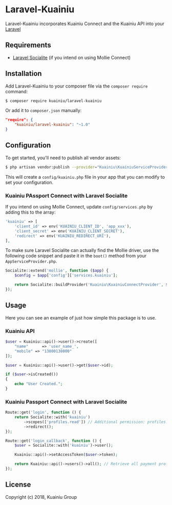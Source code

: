 # Laravel-Kuainiu

Laravel-Kuainiu incorporates Kuainiu Connect and the Kuainiu API  into your [Laravel](https://laravel.com/)

## Requirements

* [Laravel Socialite](https://github.com/laravel/socialite) (if you intend on using Mollie Connect)

## Installation

Add Laravel-Kuainiu to your composer file via the `composer require` command:

```bash
$ composer require kuainiu/laravel-kuainiu
```

Or add it to `composer.json` manually:

```json
"require": {
    "kuainiu/laravel-kuainiu": "~1.0"
}
```

## Configuration

To get started, you'll need to publish all vendor assets:

```bash
$ php artisan vendor:publish --provider="Kuainiu\KuainiuServiceProvider"
```

This will create a `config/kuainiu.php` file in your app that you can modify to set your configuration.

### Kuainiu PAssport Connect with Laravel Socialite

If you intend on using Mollie Connect, update `config/services.php` by adding this to the array:

```php
'kuainiu' => [
    'client_id' => env('KUAINIU_CLIENT_ID', 'app_xxx'),
    'client_secret' => env('KUAINIU_CLIENT_SECRET'),
    'redirect' => env('KUAINIU_REDIRECT_URI'),
],
```

To make sure Laravel Socialite can actually find the Mollie driver, use the following code snippet and paste it in the `boot()` method from your `AppServiceProvider.php`.

```php
Socialite::extend('mollie', function ($app) {
    $config = $app['config']['services.kuainiu'];

    return Socialite::buildProvider('Kuainiu\KuainiuConnectProvider', $config);
});
```

## Usage

Here you can see an example of just how simple this package is to use.

### Kuainiu API

```php
$user = Kuainiu::api()->user()->create([
    "name"      => 'user_name_',
    "mobile" => "13800138000"
]);

$user = Kuainiu::api()->user()->get($user->id);

if ($user->isCreated())
{
    echo "User Created.";
}
```

### Kuainiu Passport Connect with Laravel Socialite

```php
Route::get('login', function () {
    return Socialite::with('kuainiu')
        ->scopes(['profiles.read']) // Additional permission: profiles.read
        ->redirect();
});

Route::get('login_callback', function () {
    $user = Socialite::with('kuainiu')->user();

    Kuainiu::api()->setAccessToken($user->token);

    return Kuainiu::api()->users()->all(); // Retrieve all payment profiles available on the obtained Mollie account
});
```

## License

Copyright (c) 2018, Kuainiu Group